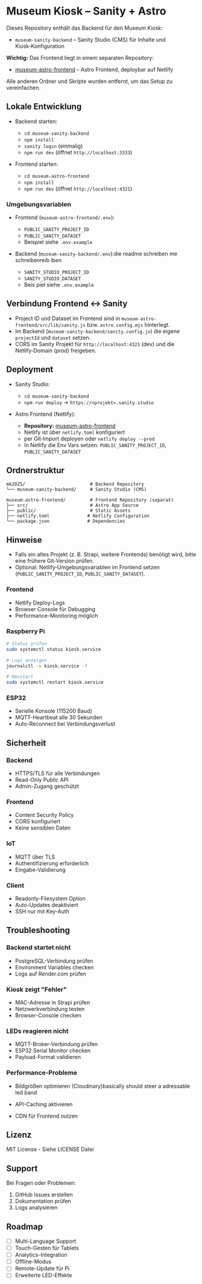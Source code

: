 # Museum Kiosk – Sanity + Astro

Dieses Repository enthält das Backend für den Museum Kiosk:

- `museum-sanity-backend` – Sanity Studio (CMS) für Inhalte und Kiosk‑Konfiguration

**Wichtig:** Das Frontend liegt in einem separaten Repository:
- [museum-astro-frontend](https://github.com/museumgrueneshaus/museum-astro-frontend) – Astro Frontend, deploybar auf Netlify

Alle anderen Ordner und Skripte wurden entfernt, um das Setup zu vereinfachen.

## Lokale Entwicklung

- Backend starten:
  - `cd museum-sanity-backend`
  - `npm install`
  - `sanity login` (einmalig)
  - `npm run dev` (öffnet `http://localhost:3333`)

- Frontend starten:
  - `cd museum-astro-frontend`
  - `npm install`
  - `npm run dev` (öffnet `http://localhost:4321`)

### Umgebungsvariablen

- Frontend (`museum-astro-frontend/.env`):
  - `PUBLIC_SANITY_PROJECT_ID`
  - `PUBLIC_SANITY_DATASET`
  - Beispiel siehe `.env.example`

- Backend (`museum-sanity-backend/.env`):die readme schreiben me schreibenreib
iben 

  - `SANITY_STUDIO_PROJECT_ID`
  - `SANITY_STUDIO_DATASET`
  - Beis
  piel siehe `.env.example`

## Verbindung Frontend ↔ Sanity

- Project ID und Dataset im Frontend sind in `museum-astro-frontend/src/lib/sanity.js` bzw. `astro.config.mjs` hinterlegt.
- Im Backend (`museum-sanity-backend/sanity.config.js`) die eigene `projectId` und `dataset` setzen.
- CORS im Sanity Projekt für `http://localhost:4321` (dev) und die Netlify‑Domain (prod) freigeben.

## Deployment

- Sanity Studio:
  - `cd museum-sanity-backend`
  - `npm run deploy` → `https://<projekt>.sanity.studio`

- Astro Frontend (Netlify):
  - **Repository:** [museum-astro-frontend](https://github.com/museumgrueneshaus/museum-astro-frontend)
  - Netlify ist über `netlify.toml` konfiguriert
  - per Git‑Import deployen oder `netlify deploy --prod`
  - In Netlify die Env Vars setzen: `PUBLIC_SANITY_PROJECT_ID`, `PUBLIC_SANITY_DATASET`

## Ordnerstruktur

```
mk2025/                        # Backend Repository
└── museum-sanity-backend/     # Sanity Studio (CMS)

museum-astro-frontend/         # Frontend Repository (separat)
├── src/                       # Astro App Source
├── public/                    # Static Assets
├── netlify.toml              # Netlify Configuration
└── package.json              # Dependencies
```

## Hinweise

- Falls ein altes Projekt (z. B. Strapi, weitere Frontends) benötigt wird, bitte eine frühere Git‑Version prüfen.
- Optional: Netlify‑Umgebungsvariablen im Frontend setzen (`PUBLIC_SANITY_PROJECT_ID`, `PUBLIC_SANITY_DATASET`).

### Frontend
- Netlify Deploy-Logs
- Browser Console für Debugging
- Performance-Monitoring möglich

### Raspberry Pi
```bash
# Status prüfen
sudo systemctl status kiosk.service

# Logs anzeigen
journalctl -u kiosk.service -f

# Neustart
sudo systemctl restart kiosk.service
```

### ESP32
- Serielle Konsole (115200 Baud)
- MQTT-Heartbeat alle 30 Sekunden
- Auto-Reconnect bei Verbindungsverlust

## Sicherheit

### Backend
- HTTPS/TLS für alle Verbindungen
- Read-Only Public API
- Admin-Zugang geschützt

### Frontend
- Content Security Policy
- CORS konfiguriert
- Keine sensiblen Daten

### IoT
- MQTT über TLS
- Authentifizierung erforderlich
- Eingabe-Validierung

### Client
- Readonly-Filesystem Option
- Auto-Updates deaktiviert
- SSH nur mit Key-Auth

## Troubleshooting

### Backend startet nicht
- PostgreSQL-Verbindung prüfen
- Environment Variables checken
- Logs auf Render.com prüfen

### Kiosk zeigt "Fehler"
- MAC-Adresse in Strapi prüfen
- Netzwerkverbindung testen
- Browser-Console checken

### LEDs reagieren nicht
- MQTT-Broker-Verbindung prüfen
- ESP32 Serial Monitor checken
- Payload-Format validieren

### Performance-Probleme
- Bildgrößen optimieren (Cloudinary)basically should steer a adressable led band 

- API-Caching aktivieren
- CDN für Frontend nutzen

## Lizenz

MIT License - Siehe LICENSE Datei

## Support

Bei Fragen oder Problemen:
1. GitHub Issues erstellen
2. Dokumentation prüfen
3. Logs analysieren

## Roadmap

- [ ] Multi-Language Support
- [ ] Touch-Gesten für Tablets
- [ ] Analytics-Integration
- [ ] Offline-Modus
- [ ] Remote-Update für Pi
- [ ] Erweiterte LED-Effekte
